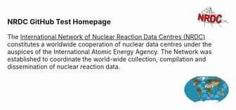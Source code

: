 <img src="./profile/images/nrdc3.png" alt="nrdc map" align="right"/> 
<h3>
NRDC GitHub Test Homepage
</h3>
<p>
The <a href="https://nds.iaea.org/nrdc/">International Network of Nuclear Reaction Data Centres (NRDC)</a> constitutes a worldwide cooperation of nuclear data centres under the auspices of the International Atomic Energy Agency. The Network was established to coordinate the world-wide collection, compilation and dissemination of nuclear reaction data.
</p>
<img src="./profile/images/nrdc_small.png" alt="nrdc map" width="20%" align="right"/> 
